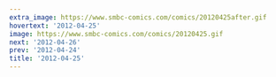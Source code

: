 ```yaml
---
extra_image: https://www.smbc-comics.com/comics/20120425after.gif
hovertext: '2012-04-25'
image: https://www.smbc-comics.com/comics/20120425.gif
next: '2012-04-26'
prev: '2012-04-24'
title: '2012-04-25'
---
```

